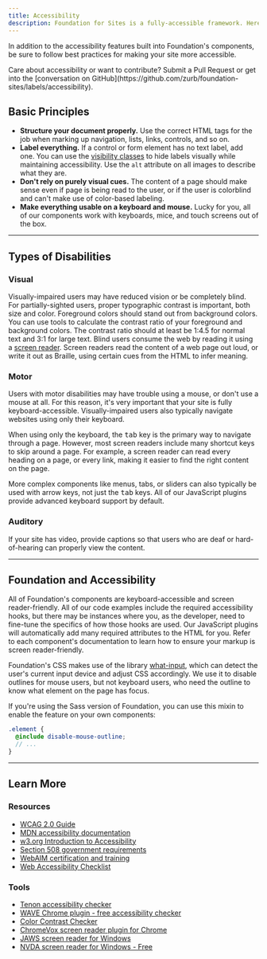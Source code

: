 ```yaml
---
title: Accessibility
description: Foundation for Sites is a fully-accessible framework. Here are some general guidelines to keep in mind as you make your pages accessible.
---
```


In addition to the accessibility features built into Foundation's components, be sure to follow best practices for making your site more accessible.

<div class="primary callout">
  <p>Care about accessibility or want to contribute? Submit a Pull Request or get into the [conversation on GitHub](https://github.com/zurb/foundation-sites/labels/accessibility).</p>
</div>

## Basic Principles

- **Structure your document properly.** Use the correct HTML tags for the job when marking up navigation, lists, links, controls, and so on.
- **Label everything.** If a control or form element has no text label, add one. You can use the [visibility classes](visibility.html#accessibility) to hide labels visually while maintaining accessibility. Use the `alt` attribute on all images to describe what they are.
- **Don't rely on purely visual cues.** The content of a page should make sense even if page is being read to the user, or if the user is colorblind and can't make use of color-based labeling.
- **Make everything usable on a keyboard and mouse.** Lucky for you, all of our components work with keyboards, mice, and touch screens out of the box.

---

## Types of Disabilities

### Visual

Visually-impaired users may have reduced vision or be completely blind. For partially-sighted users, proper typographic contrast is important, both size and color. Foreground colors should stand out from background colors. You can use tools to calculate the contrast ratio of your foreground and background colors. The contrast ratio should at least be 1:4.5 for normal text and 3:1 for large text.
Blind users consume the web by reading it using a [screen reader](http://en.wikipedia.org/wiki/Screen_reader). Screen readers read the content of a web page out loud, or write it out as Braille, using certain cues from the HTML to infer meaning.

### Motor

Users with motor disabilities may have trouble using a mouse, or don't use a mouse at all. For this reason, it's very important that your site is fully keyboard-accessible. Visually-impaired users also typically navigate websites using only their keyboard.

When using only the keyboard, the <kbd>tab</kbd> key is the primary way to navigate through a page. However, most screen readers include many shortcut keys to skip around a page. For example, a screen reader can read every heading on a page, or every link, making it easier to find the right content on the page.

More complex components like menus, tabs, or sliders can also typically be used with arrow keys, not just the <kbd>tab</kbd> keys. All of our JavaScript plugins provide advanced keyboard support by default.

### Auditory

If your site has video, provide captions so that users who are deaf or hard-of-hearing can properly view the content.

---

## Foundation and Accessibility

All of Foundation's components are keyboard-accessible and screen reader-friendly. All of our code examples include the required accessibility hooks, but there may be instances where you, as the developer, need to fine-tune the specifics of how those hooks are used. Our JavaScript plugins will automatically add many required attributes to the HTML for you. Refer to each component's documentation to learn how to ensure your markup is screen reader-friendly.

Foundation's CSS makes use of the library [what-input](https://github.com/ten1seven/what-input), which can detect the user's current input device and adjust CSS accordingly. We use it to disable outlines for mouse users, but not keyboard users, who need the outline to know what element on the page has focus.

If you're using the Sass version of Foundation, you can use this mixin to enable the feature on your own components:

```scss
.element {
  @include disable-mouse-outline;
  // ...
}
```

---

## Learn More

### Resources

- [WCAG 2.0 Guide](http://www.w3.org/TR/UNDERSTANDING-WCAG20/)
- [MDN accessibility documentation](https://developer.mozilla.org/en-US/docs/Web/Accessibility)
- [w3.org Introduction to Accessibility](http://www.w3.org/WAI/intro/accessibility.php)
- [Section 508 government requirements](http://www.section508.gov/)
- [WebAIM certification and training](http://webaim.org/)
- [Web Accessibility Checklist](http://a11yproject.com/checklist.html)

### Tools

- [Tenon accessibility checker](https://tenon.io/index.php)
- [WAVE Chrome plugin - free accessibility checker](http://wave.webaim.org)
- [Color Contrast Checker](http://webaim.org/resources/contrastchecker)
- [ChromeVox screen reader plugin for Chrome](http://www.chromevox.com)
- [JAWS screen reader for Windows](http://www.freedomscientific.com/Products/Blindness/Jaws)
- [NVDA screen reader for Windows - Free](http://www.nvaccess.org/download/)
